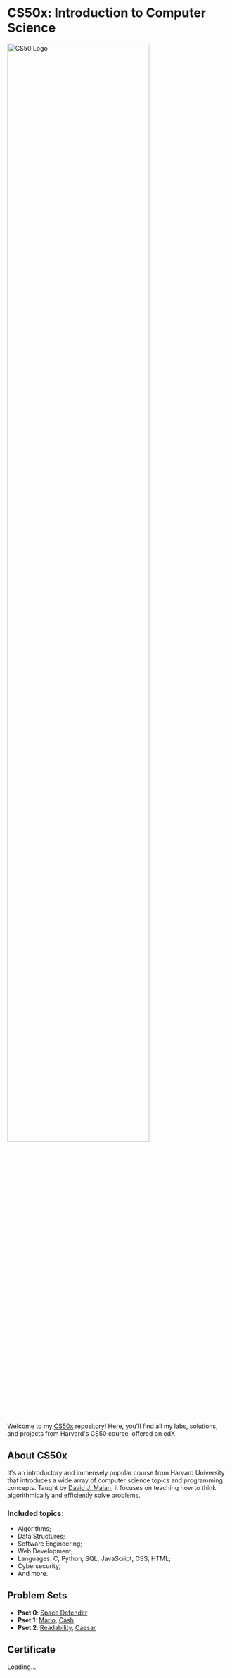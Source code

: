 <div>
    <h1> CS50x: Introduction to Computer Science </h1>
    <img src="https://miro.medium.com/v2/resize:fit:700/1*IYCifTCCR2ah-79u94Z3wg.png" alt="CS50 Logo" width=80%>
</div>

Welcome to my [CS50x](https://cs50.harvard.edu/x/2023/) repository! Here, you'll find all my labs, solutions, and projects from Harvard's CS50 course, offered on edX.

## About CS50x

It's an introductory and immensely popular course from Harvard University that introduces a wide array of computer science topics and programming concepts. Taught by [David J. Malan](https://pll.harvard.edu/instructor/david-j-malan), it focuses on teaching how to think algorithmically and efficiently solve problems.

### Included topics:
- Algorithms;
- Data Structures;
- Software Engineering;
- Web Development;
- Languages: C, Python, SQL, JavaScript, CSS, HTML;
- Cybersecurity;
- And more.


## Problem Sets

- **Pset 0**:  [Space Defender](https://scratch.mit.edu/projects/940918648/)
- **Pset 1**: [Mario](https://github.com/guilhermesvm/CS50x/blob/main/Week%201%20-%20C/pset1/mario-less.c), [Cash](https://github.com/guilhermesvm/CS50x/blob/main/Week%201%20-%20C/pset1/cash.c)
- **Pset 2**: [Readability](https://github.com/guilhermesvm/CS50x/blob/main/week2-arrays/pset2/readability.c), [Caesar](https://github.com/guilhermesvm/CS50x/blob/main/week2-arrays/pset2/caesar.c)



## Certificate
Loading...

